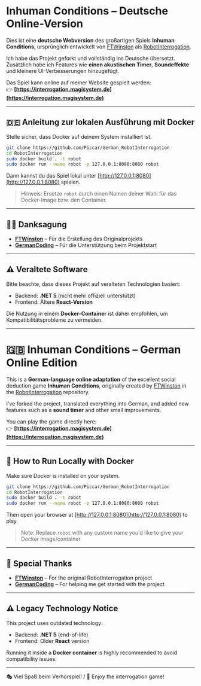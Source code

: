 # Inhuman Conditions – Deutsche Online-Version

Dies ist eine **deutsche Webversion** des großartigen Spiels **Inhuman Conditions**, ursprünglich entwickelt von [FTWinston](https://github.com/FTWinston) als [RobotInterrogation](https://github.com/FTWinston/RobotInterrogation/).

Ich habe das Projekt geforkt und vollständig ins Deutsche übersetzt. Zusätzlich habe ich Features wie **einen akustischen Timer**, **Soundeffekte** und kleinere UI-Verbesserungen hinzugefügt.

Das Spiel kann online auf meiner Website gespielt werden:  
👉 **[https://interrogation.magisystem.de](https://interrogation.magisystem.de)**

---

## 🇩🇪 Anleitung zur lokalen Ausführung mit Docker

Stelle sicher, dass Docker auf deinem System installiert ist.

```bash
git clone https://github.com/Piccar/German_RobotInterrogation
cd RobotInterrogation
sudo docker build . -t robot
sudo docker run --name robot -p 127.0.0.1:8080:8080 robot
```

Dann kannst du das Spiel lokal unter [http://127.0.0.1:8080](http://127.0.0.1:8080) spielen.

> Hinweis: Ersetze `robot` durch einen Namen deiner Wahl für das Docker-Image bzw. den Container.

---

## 🧑‍💻 Danksagung

- **[FTWinston](https://github.com/FTWinston)** – Für die Erstellung des Originalprojekts  
- **[GermanCoding](https://github.com/GermanCoding)** – Für die Unterstützung beim Projektstart

---

## ⚠️ Veraltete Software

Bitte beachte, dass dieses Projekt auf veralteten Technologien basiert:

- Backend: **.NET 5** (nicht mehr offiziell unterstützt)
- Frontend: Ältere **React-Version**

Die Nutzung in einem **Docker-Container** ist daher empfohlen, um Kompatibilitätsprobleme zu vermeiden.

---

# 🇬🇧 Inhuman Conditions – German Online Edition

This is a **German-language online adaptation** of the excellent social deduction game **Inhuman Conditions**, originally created by [FTWinston](https://github.com/FTWinston) in the [RobotInterrogation](https://github.com/FTWinston/RobotInterrogation) repository.

I've forked the project, translated everything into German, and added new features such as a **sound timer** and other small improvements.

You can play the game directly here:  
👉 **[https://interrogation.magisystem.de](https://interrogation.magisystem.de)**

---

## 🐳 How to Run Locally with Docker

Make sure Docker is installed on your system.

```bash
git clone https://github.com/Piccar/German_RobotInterrogation
cd RobotInterrogation
sudo docker build . -t robot
sudo docker run --name robot -p 127.0.0.1:8080:8080 robot
```

Then open your browser at [http://127.0.0.1:8080](http://127.0.0.1:8080) to play.

> Note: Replace `robot` with any custom name you'd like to give your Docker image/container.

---

## 🙏 Special Thanks

- **[FTWinston](https://github.com/FTWinston)** – For the original RobotInterrogation project  
- **[GermanCoding](https://github.com/GermanCoding)** – For helping me get started with the project

---

## ⚠️ Legacy Technology Notice

This project uses outdated technology:

- Backend: **.NET 5** (end-of-life)
- Frontend: Older **React** version

Running it inside a **Docker container** is highly recommended to avoid compatibility issues.

---

🎭 Viel Spaß beim Verhörspiel! / 🤖 Enjoy the interrogation game!
